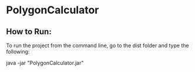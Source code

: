 PolygonCalculator
=================


How to Run:
-----------


To run the project from the command line, go to the dist folder and
type the following:

java -jar "PolygonCalculator.jar" 
